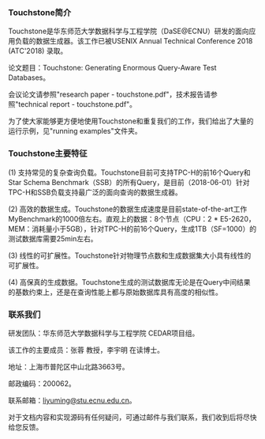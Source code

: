 
### Touchstone简介

Touchstone是华东师范大学数据科学与工程学院（DaSE@ECNU）研发的面向应用负载的数据生成器。该工作已被USENIX Annual Technical Conference 2018 (ATC'2018) 录取。

论文题目：Touchstone: Generating Enormous Query-Aware Test Databases。

会议论文请参照"research paper - touchstone.pdf"，技术报告请参照"technical report - touchstone.pdf"。

为了使大家能够更方便地使用Touchstone和重复我们的工作，我们给出了大量的运行示例，见"running examples"文件夹。

### Touchstone主要特征

(1) 支持常见的复杂查询负载。Touchstone目前可支持TPC-H的前16个Query和Star Schema Benchmark（SSB）的所有Query，是目前（2018-06-01）针对TPC-H和SSB负载支持最广泛的面向查询的数据生成器。

(2)  高效的数据生成。Touchstone的数据生成速度是目前state-of-the-art工作MyBenchmark的1000倍左右。直观上的数据：8个节点（CPU：2 * E5-2620，MEM：消耗量小于5GB），针对TPC-H的前16个Query，生成1TB（SF=1000）的测试数据库需要25min左右。

(3) 线性的可扩展性。Touchstone针对物理节点数和生成数据集大小具有线性的可扩展性。

(4) 高保真的生成数据。Touchstone生成的测试数据库无论是在Query中间结果的基数约束上，还是在查询性能上都与原始数据库具有高度的相似性。


### 联系我们
 
研发团队：华东师范大学数据科学与工程学院 CEDAR项目组。

该工作的主要成员：张蓉 教授，李宇明 在读博士。

地址：上海市普陀区中山北路3663号。

邮政编码：200062。

联系邮箱：liyuming@stu.ecnu.edu.cn。

对于文档内容和实现源码有任何疑问，可通过邮件与我们联系，我们收到后将尽快给您反馈。
